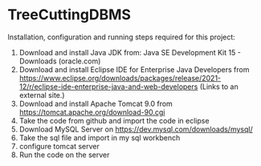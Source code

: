 # TreeCuttingDBMS

Installation, configuration and running steps required for this project:
1) Download and install Java JDK from: Java SE Development Kit 15 - Downloads (oracle.com)
2) Download and install Eclipse IDE for Enterprise Java Developers from https://www.eclipse.org/downloads/packages/release/2021-12/r/eclipse-ide-enterprise-java-and-web-developers (Links to an external site.)
3) Download and install Apache Tomcat 9.0 from https://tomcat.apache.org/download-90.cgi
4) Take the code from github and import the code in eclipse
5) Download MySQL Server on https://dev.mysql.com/downloads/mysql/
6) Take the sql file and import in my sql workbench
7) configure tomcat server
8) Run the code on the server
